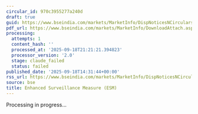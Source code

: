 ```yaml
---
circular_id: 970c3955277a240d
draft: true
guid: https://www.bseindia.com/markets/MarketInfo/DispNoticesNCirculars.aspx?Noticeid={C80A2E54-92C2-4B33-9018-1ECA5662BDC7}&noticeno=20250918-58&dt=09/18/2025&icount=58&totcount=63&flag=0
pdf_url: https://www.bseindia.com/markets/MarketInfo/DownloadAttach.aspx?id=20250918-58&attachedId=32e3f041-36e2-4683-97d4-fcfb3fb1fda8
processing:
  attempts: 1
  content_hash: ''
  processed_at: '2025-09-18T21:21:21.394823'
  processor_version: '2.0'
  stage: claude_failed
  status: failed
published_date: '2025-09-18T14:31:44+00:00'
rss_url: https://www.bseindia.com/markets/MarketInfo/DispNoticesNCirculars.aspx?Noticeid={C80A2E54-92C2-4B33-9018-1ECA5662BDC7}&noticeno=20250918-58&dt=09/18/2025&icount=58&totcount=63&flag=0
source: bse
title: Enhanced Surveillance Measure (ESM)
---
```


Processing in progress...